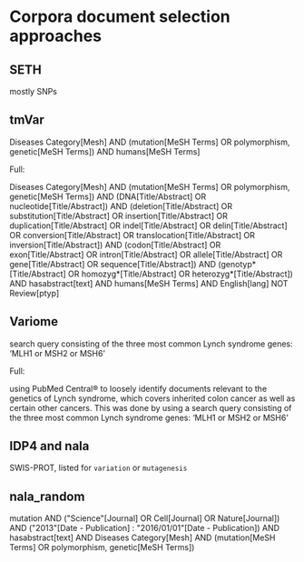# Corpora document selection approaches


## SETH

mostly SNPs


## tmVar
Diseases Category[Mesh] AND (mutation[MeSH Terms] OR polymorphism, genetic[MeSH Terms]) AND humans[MeSH Terms]

Full:

Diseases Category[Mesh] AND (mutation[MeSH Terms] OR polymorphism, genetic[MeSH Terms]) AND (DNA[Title/Abstract] OR nucleotide[Title/Abstract]) AND (deletion[Title/Abstract] OR substitution[Title/Abstract] OR insertion[Title/Abstract] OR duplication[Title/Abstract] OR indel[Title/Abstract] OR delin[Title/Abstract] OR conversion[Title/Abstract] OR translocation[Title/Abstract] OR inversion[Title/Abstract]) AND (codon[Title/Abstract] OR exon[Title/Abstract] OR intron[Title/Abstract] OR allele[Title/Abstract] OR gene[Title/Abstract] OR sequence[Title/Abstract]) AND (genotyp*[Title/Abstract] OR homozyg*[Title/Abstract] OR heterozyg*[Title/Abstract]) AND hasabstract[text] AND humans[MeSH Terms] AND English[lang] NOT Review[ptyp]


## Variome
search query consisting of the three most common Lynch syndrome genes: ‘MLH1 or MSH2 or MSH6’

Full:

using PubMed Central® to loosely identify documents relevant to the genetics of Lynch syndrome, which covers inherited colon cancer as well as certain other cancers. This was done by using a search query consisting of the three most common Lynch syndrome genes: ‘MLH1 or MSH2 or MSH6’


## IDP4 and nala

SWIS-PROT, listed for `variation` or `mutagenesis`


## nala_random

mutation AND ("Science"[Journal] OR Cell[Journal] OR Nature[Journal]) AND ("2013"[Date - Publication] : "2016/01/01"[Date - Publication]) AND hasabstract[text] AND Diseases Category[Mesh] AND (mutation[MeSH Terms] OR polymorphism, genetic[MeSH Terms])
